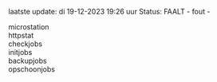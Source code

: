 laatste update: 
di 19-12-2023 19:26   uur 
Status: FAALT - fout - 
<div class="service Y">microstation</div><div class="service Y">httpstat</div><div class="service G">checkjobs</div><div class="service Y">initjobs</div><div class="service R">backupjobs</div><div class="service G">opschoonjobs</div>